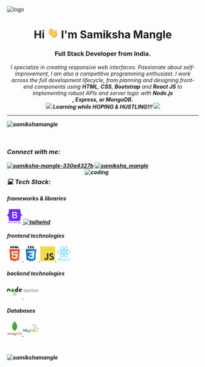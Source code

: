![logo](https://encrypted-tbn0.gstatic.com/images?q=tbn:ANd9GcR5fTvBqEpyLmHNzZVx0YlKR5wOxFoLRAtZxA&s)
<h1 align="center">Hi <img src="https://raw.githubusercontent.com/ABSphreak/ABSphreak/master/gifs/Hi.gif" width="30px"> I'm Samiksha Mangle</h1>
<h3 align="center">
<h3 align="center">Full Stack Developer from India.</h3>
<p align="center">
  <em>
   I specialize in creating responsive web interfaces. Passionate about self-improvement, I am also a competitive programming enthusiast. I work across the full development lifecycle, from planning and designing front-end components using <b>HTML</b>, <b>CSS</b>, <b>Bootstrap</b> and <b>React JS</b> to implementing robust APIs and server logic with <b>Node.js</br>, <b>Express</b>, or <b>MongoDB.</b>
  <br>
  <img src="https://media.giphy.com/media/VgCDAzcKvsR6OM0uWg/giphy.gif" width="50" /> <b><i>Learning while HOPING & HUSTLING!!!</i></b> <img src="https://media.giphy.com/media/7j2hfyeVcDtf2/giphy.gif" width="50" />
</p>
<hr>

<p align="left"> <img src="https://komarev.com/ghpvc/?username=samikshamangle&label=Profile%20views&color=0e75b6&style=flat" alt="samikshamangle" /> </p>

<p align="left"> <a href="https://twitter.com/" target="blank"><img src="https://img.shields.io/twitter/follow/?logo=twitter&style=for-the-badge" alt="" /></a> </p>

<h3 align="left">Connect with me:</h3>
<p align="left">
<a href="https://linkedin.com/in/samiksha-mangle-330a4327b" target="blank"><img align="center" src="https://raw.githubusercontent.com/rahuldkjain/github-profile-readme-generator/master/src/images/icons/Social/linked-in-alt.svg" alt="samiksha-mangle-330a4327b" height="30" width="40" /></a>
<a href="https://instagram.com/samiksha_mangle" target="blank"><img align="center" src="https://raw.githubusercontent.com/rahuldkjain/github-profile-readme-generator/master/src/images/icons/Social/instagram.svg" alt="samiksha_mangle" height="30" width="40" /></a>
<img align="right"alt="coding"width="300"src="https://camo.githubusercontent.com/5bf0da46c5398f75e2ec953592c02afcf69379dcdb12a0c2922654a57b51fce2/68747470733a2f2f63646e2e6472696262626c652e636f6d2f75736572732f313336343032392f73637265656e73686f74732f31363039333236382f6d656469612f36386538326137666234393034363134613930363664366235343063313462322e676966"/>

  
</p>


<h3 align="left">💻 Tech Stack:</h3>
<p align="left"> <h4>frameworks & libraries</h4> <a href="https://getbootstrap.com" target="_blank" rel="noreferrer"> <img src="https://raw.githubusercontent.com/devicons/devicon/master/icons/bootstrap/bootstrap-plain-wordmark.svg" alt="bootstrap" width="40" height="40"/> </a>  <a href="https://tailwindcss.com/" target="_blank" rel="noreferrer"> <img src="https://www.vectorlogo.zone/logos/tailwindcss/tailwindcss-icon.svg" alt="tailwind" width="40" height="40"/> </a></p>
<p align="left"> <h4>frontend technologies</h4><a href="https://www.w3.org/html/" target="_blank" rel="noreferrer"> <img src="https://raw.githubusercontent.com/devicons/devicon/master/icons/html5/html5-original-wordmark.svg" alt="html5" width="40" height="40"/> </a> <a href="https://www.w3schools.com/css/" target="_blank" rel="noreferrer"> <img src="https://raw.githubusercontent.com/devicons/devicon/master/icons/css3/css3-original-wordmark.svg" alt="css3" width="40" height="40"/> </a> <a href="https://developer.mozilla.org/en-US/docs/Web/JavaScript" target="_blank" rel="noreferrer"> <img src="https://raw.githubusercontent.com/devicons/devicon/master/icons/javascript/javascript-original.svg" alt="javascript" width="40" height="40"/> </a> <a href="https://reactjs.org/" target="_blank" rel="noreferrer"> <img src="https://raw.githubusercontent.com/devicons/devicon/master/icons/react/react-original-wordmark.svg" alt="react" width="40" height="40"/> </a></p>
<p align="left"> <h4>backend technologies</h4> <a href="https://nodejs.org" target="_blank" rel="noreferrer"> <img src="https://raw.githubusercontent.com/devicons/devicon/master/icons/nodejs/nodejs-original-wordmark.svg" alt="nodejs" width="40" height="40"/> </a> <a href="https://expressjs.com" target="_blank" rel="noreferrer"> <img src="https://raw.githubusercontent.com/devicons/devicon/master/icons/express/express-original-wordmark.svg" alt="express" width="40" height="40"/> </a> 

<p align="left"> <h4>Databases</h4> <a href="https://www.mongodb.com/" target="_blank" rel="noreferrer"> <img src="https://raw.githubusercontent.com/devicons/devicon/master/icons/mongodb/mongodb-original-wordmark.svg" alt="mongodb" width="40" height="40"/> </a> <a href="https://www.mysql.com/" target="_blank" rel="noreferrer"> <img src="https://raw.githubusercontent.com/devicons/devicon/master/icons/mysql/mysql-original-wordmark.svg" alt="mysql" width="40" height="40"/> </a> </p><br/>

<p><img align="left" src="https://github-readme-stats.vercel.app/api/top-langs?username=samikshamangle&show_icons=true&locale=en&layout=compact" alt="samikshamangle" /></p>

